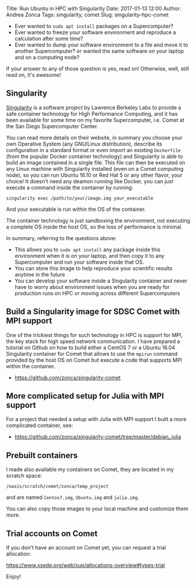 Title: Run Ubuntu in HPC with Singularity
Date: 2017-01-13 12:00
Author: Andrea Zonca
Tags: singularity, comet
Slug: singularity-hpc-comet

* Ever wanted to `sudo apt install` packages on a Supercomputer?
* Ever wanted to freeze your software environment and reproduce a calculation after some time?
* Ever wanted to dump your software environment to a file and move it to another Supercomputer? or wanted the same software on your laptop and on a computing node?

If your answer to any of those question is yes, read on! Otherwise, well, still read on, it's awesome!

## Singularity

[Singularity](http://singularity.lbl.gov) is a software project by Lawrence Berkeley Labs to provide a safe container technology for High Performance Computing,
and it has been available for some time on my favorite Supercomputer, i.e. Comet at the San Diego Supercomputer Center.

You can read more details on their website, in summary you choose your own Operative System (any GNU/Linux distribution), describe its configuration in a standard format or even
import an existing `Dockerfile` (from the popular Docker container technology) and Singularity is able to build an image contained in a single file.
This file can then be executed on any Linux machine with Singularity installed (even on a Comet computing node), so you can run Ubuntu 16.10 or Red Hat 5 or any other flavor, your choice!
It doesn't need any deamon running like Docker, you can just execute a command inside the container by running:

    singularity exec /path/to/your/image.img your_executable

And your executable is run within the OS of the container.

The container technology is just sandboxing the environment, not executing a complete OS inside the host OS, so the loss of performance is minimal.

In summary, referring to the questions above:

* This allows you to `sudo apt install` any package inside this environment when it is on your laptop, and then copy it to any Supercomputer and run your software inside that OS.
* You can store this image to help reproduce your scientific results anytime in the future
* You can develop your software inside a Singularity container and never have to worry about environment issues when you are ready for production runs on HPC or moving across different Supercomputers

## Build a Singularity image for SDSC Comet with MPI support

One of the trickiest things for such technology in HPC is support for MPI, the key stack for high speed network communication. I have prepared a tutorial on Github on how to build either a CentOS 7 or a Ubuntu 16.04 Singularity container for Comet that allows to use the `mpirun` command provided by the host OS on Comet but execute a code that supports MPI within the container.

* <https://github.com/zonca/singularity-comet>

## More complicated setup for Julia with MPI support

For a project that needed a setup with Julia with MPI support I built a more complicated container, see:

* <https://github.com/zonca/singularity-comet/tree/master/debian_julia>

## Prebuilt containers

I made also available my containers on Comet, they are located in my scratch space:

`/oasis/scratch/comet/zonca/temp_project`

and are named `Centos7.img`, `Ubuntu.img` and `julia.img`.

You can also copy those images to your local machine and customize them more.

## Trial accounts on Comet

If you don't have an account on Comet yet, you can request a trial allocation:

<https://www.xsede.org/web/xup/allocations-overview#types-trial>

Enjoy!
